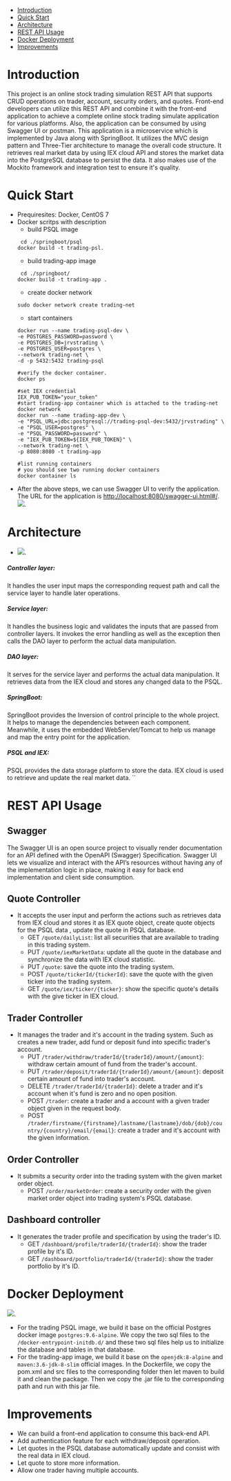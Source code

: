 * [Introduction](#Introduction)
* [Quick Start](#Quick_Start)
* [Architecture](#Architecture)
* [REST API Usage](#REST_API_Usage)
* [Docker Deployment](#Docker_Deployment)
* [Improvements](#Improvements)

# Introduction
This project is an online stock trading simulation REST API that supports CRUD operations on trader, account, security orders, and quotes. 
Front-end developers can utilize this REST API and combine it with the front-end application to achieve a complete online stock trading simulate application for various platforms.
 Also, the application can be consumed by using Swagger UI or postman. This application is a microservice which is implemented by Java along with SpringBoot.
  It utilizes the MVC design pattern and Three-Tier architecture to manage the overall code structure. 
  It retrieves real market data by using IEX cloud API and stores the market data into the PostgreSQL database to persist the data. 
  It also makes use of the Mockito framework and integration test to ensure it's quality.



# Quick Start
- Prequiresites: Docker, CentOS 7
- Docker scritps with description
	- build PSQL image
	```
	 cd ./springboot/psql
  docker build -t trading-psl.
	```
	- build trading-app image
	```
	 cd ./springboot/
  docker build -t trading-app .
	```
  - create docker network
  ```
  sudo docker network create trading-net
  ```
  - start containers
  ```
  docker run --name trading-psql-dev \
  -e POSTGRES_PASSWORD=password \
  -e POSTGRES_DB=jrvstrading \
  -e POSTGRES_USER=postgres \
  --network trading-net \
  -d -p 5432:5432 trading-psql
  
  #verify the docker container.
  docker ps
  
  #set IEX credential
  IEX_PUB_TOKEN="your_token"
  #start trading-app container which is attached to the trading-net docker network
  docker run --name trading-app-dev \
  -e "PSQL_URL=jdbc:postgresql://trading-psql-dev:5432/jrvstrading" \
  -e "PSQL_USER=postgres" \
  -e "PSQL_PASSWORD=password" \
  -e "IEX_PUB_TOKEN=${IEX_PUB_TOKEN}" \
  --network trading-net \
  -p 8080:8080 -t trading-app
  
  #list running containers
  # you should see two running docker containers
  docker container ls
  ```
- After the above steps, we can use Swagger UI to verify the application.
The URL for the application is [http://localhost:8080/swagger-ui.html#/](http://localhost:8080/swagger-ui.html#/.).
![](https://github.com/jarviscanada/jarvis_data_eng_SiqiYang/blob/develop/springboot/assets/SwaggerUI.png).

# Architecture
- ![](https://github.com/jarviscanada/jarvis_data_eng_SiqiYang/blob/develop/springboot/assets/structure.png).
##### Controller layer:
It handles the user input maps the corresponding request path and call the service layer to handle later operations.
##### Service layer:
It handles the business logic and validates the inputs that are passed from controller layers. It invokes the error handling as well as the exception then calls the DAO layer to perform the actual data manipulation.
##### DAO layer:
It serves for the service layer and performs the actual data manipulation. It retrieves data from the IEX cloud and stores any changed data to the PSQL.
##### SpringBoot:
SpringBoot provides the Inversion of control principle to the whole project. It helps to manage the dependencies between each component. Meanwhile, it uses the embedded WebServlet/Tomcat to help us manage and map the entry point for the application.
##### PSQL and IEX:
PSQL provides the data storage platform to store the data. IEX cloud is used to retrieve and update the real market data.
``

# REST API Usage
## Swagger
The Swagger UI is an open source project to visually render documentation for an API defined with the OpenAPI (Swagger) Specification. Swagger UI lets we visualize and interact with the API’s resources without having any of the implementation logic in place, making it easy for back end implementation and client side consumption.
## Quote Controller
- It accepts the user input and perform the actions such as retrieves data from IEX cloud and stores it as 
IEX quote object, create quote objects for the PSQL data , update the quote in PSQL database.
  - GET `/quote/dailyList`: list all securities that are available to trading in this trading system.
  - PUT `/quote/iexMarketData`: update all the quote in the database and synchronize the data with IEX cloud statistic.
  - PUT `/quote`: save the quote into the trading system.
  - POST `/quote/tickerId/{tickerId}`: save the quote with the given ticker into the trading system.
  - GET `/quote/iex/ticker/{ticker}`: show the specific quote's details with the give ticker in IEX cloud.
## Trader Controller
- It manages the trader and it's account in the trading system. Such as creates a new trader, add fund or deposit fund into specific trader's account.
  - PUT `/trader/withdraw/traderId/{traderId}/amount/{amount}`: withdraw certain amount of fund from the trader's account.
  - PUT `/trader/deposit/traderId/{traderId}/amount/{amount}`: deposit certain amount of fund into trader's account.
  - DELETE `/trader/traderId/{traderId}`: delete a trader and it's account when it's fund is zero and no open position.
  - POST `/trader`: create a trader and a account with a given trader object given in the request body.
  - POST `/trader/firstname/{firstname}/lastname/{lastname}/dob/{dob}/country/{country}/email/{email}`: create a trader and it's account with the given information.
## Order Controller
- It submits a security order into the trading system with the given market order object.
  - POST `/order/marketOrder`: create a security order with the given market order object into trading system's PSQL database.

## Dashboard controller
- It generates the trader profile and specification by using the trader's ID.
  - GET `/dashboard/profile/traderId/{traderId}`: show the trader profile by it's ID.
  - GET `/dashboard/portfolio/traderId/{traderId}`: show the trader portfolio by it's ID.

# Docker Deployment
![](https://github.com/jarviscanada/jarvis_data_eng_SiqiYang/blob/develop/springboot/assets/docker.png).
 - For the trading PSQL image, we build it base on the official Postgres docker image `postgres:9.6-alpine`.
  We copy the two sql files to the `/docker-entrypoint-initdb.d/` and these two sql files help us to initialize the database and tables in that database.
 - For the trading-app image, we build it base on the `openjdk:8-alpine` and `maven:3.6-jdk-8-slim` official images. In the Dockerfile, we copy the pom.xml and src files to the corresponding folder then let maven to 
 build it and clean the package. Then we copy the .jar file to the corresponding path and run with this jar file.

# Improvements
- We can build a front-end application to consume this back-end API.
- Add authentication feature for each withdraw/deposit operation.
- Let quotes in the PSQL database automatically update and consist with the real data in IEX cloud.
- Let quote to store more information.
- Allow one trader having multiple accounts.